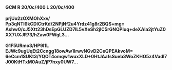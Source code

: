 #### GCM R 20/0c/400 L 20/0c/400
**prjUo2zOXMOhXxv/**<br/>**Pp3qNTl6kCDICtrKd/2NPjNf2u4Yrdz41g8r2BQS+mg=**<br/>**Ashw0/cJ5Xtt23hDsEpGLUZD7lL5vXeSh2jIC5rGNQPluq+deXAla2jtYuZ0XX7UXJR73/hZaw0FWgL3...**<br/><br/>
**G1F5URmo3/HP9I1L**<br/>**EJWc9ugUqEt2Ccngg18owAw1lrwvNGvD2CeQPEAkvoM=**<br/>**6eCcm1SUKt3/YQOT4omqw1wuxXLD+0HtJAafsSueb3WoZKHO5z4Vadl7J00KtHTxM0AuZ/jP7nxy0UW7...**